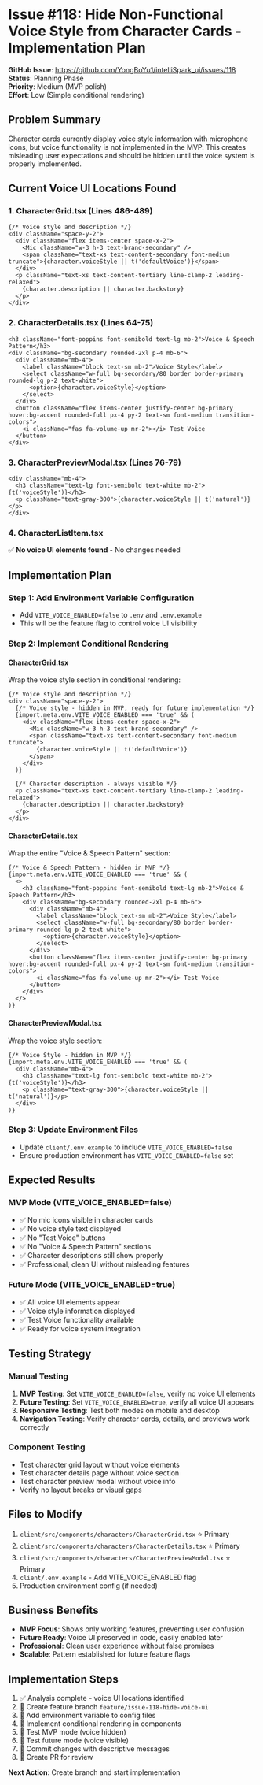 # Issue #118: Hide Non-Functional Voice Style from Character Cards - Implementation Plan

**GitHub Issue**: https://github.com/YongBoYu1/intelliSpark_ui/issues/118  
**Status**: Planning Phase  
**Priority**: Medium (MVP polish)  
**Effort**: Low (Simple conditional rendering)  

## Problem Summary

Character cards currently display voice style information with microphone icons, but voice functionality is not implemented in the MVP. This creates misleading user expectations and should be hidden until the voice system is properly implemented.

## Current Voice UI Locations Found

### 1. CharacterGrid.tsx (Lines 486-489)
```tsx
{/* Voice style and description */}
<div className="space-y-2">
  <div className="flex items-center space-x-2">
    <Mic className="w-3 h-3 text-brand-secondary" />
    <span className="text-xs text-content-secondary font-medium truncate">{character.voiceStyle || t('defaultVoice')}</span>
  </div>
  <p className="text-xs text-content-tertiary line-clamp-2 leading-relaxed">
    {character.description || character.backstory}
  </p>
</div>
```

### 2. CharacterDetails.tsx (Lines 64-75)  
```tsx
<h3 className="font-poppins font-semibold text-lg mb-2">Voice & Speech Pattern</h3>
<div className="bg-secondary rounded-2xl p-4 mb-6">
  <div className="mb-4">
    <label className="block text-sm mb-2">Voice Style</label>
    <select className="w-full bg-secondary/80 border border-primary rounded-lg p-2 text-white">
      <option>{character.voiceStyle}</option>
    </select>
  </div>
  <button className="flex items-center justify-center bg-primary hover:bg-accent rounded-full px-4 py-2 text-sm font-medium transition-colors">
    <i className="fas fa-volume-up mr-2"></i> Test Voice
  </button>
</div>
```

### 3. CharacterPreviewModal.tsx (Lines 76-79)
```tsx
<div className="mb-4">
  <h3 className="text-lg font-semibold text-white mb-2">{t('voiceStyle')}</h3>
  <p className="text-gray-300">{character.voiceStyle || t('natural')}</p>
</div>
```

### 4. CharacterListItem.tsx
✅ **No voice UI elements found** - No changes needed

## Implementation Plan

### Step 1: Add Environment Variable Configuration
- Add `VITE_VOICE_ENABLED=false` to `.env` and `.env.example`
- This will be the feature flag to control voice UI visibility

### Step 2: Implement Conditional Rendering

#### CharacterGrid.tsx
Wrap the voice style section in conditional rendering:
```tsx
{/* Voice style and description */}
<div className="space-y-2">
  {/* Voice style - hidden in MVP, ready for future implementation */}
  {import.meta.env.VITE_VOICE_ENABLED === 'true' && (
    <div className="flex items-center space-x-2">
      <Mic className="w-3 h-3 text-brand-secondary" />
      <span className="text-xs text-content-secondary font-medium truncate">
        {character.voiceStyle || t('defaultVoice')}
      </span>
    </div>
  )}
  
  {/* Character description - always visible */}
  <p className="text-xs text-content-tertiary line-clamp-2 leading-relaxed">
    {character.description || character.backstory}
  </p>
</div>
```

#### CharacterDetails.tsx  
Wrap the entire "Voice & Speech Pattern" section:
```tsx
{/* Voice & Speech Pattern - hidden in MVP */}
{import.meta.env.VITE_VOICE_ENABLED === 'true' && (
  <>
    <h3 className="font-poppins font-semibold text-lg mb-2">Voice & Speech Pattern</h3>
    <div className="bg-secondary rounded-2xl p-4 mb-6">
      <div className="mb-4">
        <label className="block text-sm mb-2">Voice Style</label>
        <select className="w-full bg-secondary/80 border border-primary rounded-lg p-2 text-white">
          <option>{character.voiceStyle}</option>
        </select>
      </div>
      <button className="flex items-center justify-center bg-primary hover:bg-accent rounded-full px-4 py-2 text-sm font-medium transition-colors">
        <i className="fas fa-volume-up mr-2"></i> Test Voice
      </button>
    </div>
  </>
)}
```

#### CharacterPreviewModal.tsx
Wrap the voice style section:
```tsx
{/* Voice Style - hidden in MVP */}
{import.meta.env.VITE_VOICE_ENABLED === 'true' && (
  <div className="mb-4">
    <h3 className="text-lg font-semibold text-white mb-2">{t('voiceStyle')}</h3>
    <p className="text-gray-300">{character.voiceStyle || t('natural')}</p>
  </div>
)}
```

### Step 3: Update Environment Files
- Update `client/.env.example` to include `VITE_VOICE_ENABLED=false`
- Ensure production environment has `VITE_VOICE_ENABLED=false` set

## Expected Results

### MVP Mode (VITE_VOICE_ENABLED=false)
- ✅ No mic icons visible in character cards
- ✅ No voice style text displayed
- ✅ No "Test Voice" buttons
- ✅ No "Voice & Speech Pattern" sections
- ✅ Character descriptions still show properly
- ✅ Professional, clean UI without misleading features

### Future Mode (VITE_VOICE_ENABLED=true)  
- ✅ All voice UI elements appear
- ✅ Voice style information displayed
- ✅ Test Voice functionality available
- ✅ Ready for voice system integration

## Testing Strategy

### Manual Testing
1. **MVP Testing**: Set `VITE_VOICE_ENABLED=false`, verify no voice UI elements
2. **Future Testing**: Set `VITE_VOICE_ENABLED=true`, verify all voice UI appears
3. **Responsive Testing**: Test both modes on mobile and desktop
4. **Navigation Testing**: Verify character cards, details, and previews work correctly

### Component Testing  
- Test character grid layout without voice elements
- Test character details page without voice section
- Test character preview modal without voice info
- Verify no layout breaks or visual gaps

## Files to Modify
1. `client/src/components/characters/CharacterGrid.tsx` ⭐ Primary
2. `client/src/components/characters/CharacterDetails.tsx` ⭐ Primary  
3. `client/src/components/characters/CharacterPreviewModal.tsx` ⭐ Primary
4. `client/.env.example` - Add VITE_VOICE_ENABLED flag
5. Production environment config (if needed)

## Business Benefits
- **MVP Focus**: Shows only working features, preventing user confusion
- **Future Ready**: Voice UI preserved in code, easily enabled later
- **Professional**: Clean user experience without false promises
- **Scalable**: Pattern established for future feature flags

## Implementation Steps
1. ✅ Analysis complete - voice UI locations identified
2. 🔄 Create feature branch `feature/issue-118-hide-voice-ui`
3. 🔄 Add environment variable to config files
4. 🔄 Implement conditional rendering in components
5. 🔄 Test MVP mode (voice hidden)
6. 🔄 Test future mode (voice visible)
7. 🔄 Commit changes with descriptive messages
8. 🔄 Create PR for review

**Next Action**: Create branch and start implementation